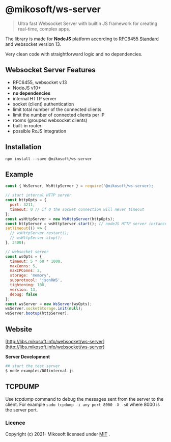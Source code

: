 # @mikosoft/ws-server
> Ultra fast Websocket Server with builtin JS framework for creating real-time, complex apps.

The library is made for **NodeJS** platform according to [RFC6455 Standard](https://tools.ietf.org/html/rfc6455) and websocket version 13.

Very clean code with straightforward logic and no dependencies.



## Websocket Server Features
- RFC6455, websocket v.13
- NodeJS v10+
- **no dependencies**
- internal HTTP server
- socket (client) authentication
- limit total number of the connected clients
- limit the number of connected clients per IP
- rooms (grouped websocket clients)
- built-in router
- possible RxJS integration



## Installation
```
npm install --save @mikosoft/ws-server
```

## Example
```js
const { WsServer, WsHttpServer } = require('@mikosoft/ws-server);

// start internal HTTP server
const httpOpts = {
  port: 3211,
  timeout: 0 // if 0 the socket connection will never timeout
};
const wsHttpServer = new WsHttpServer(httpOpts);
const httpServer = wsHttpServer.start(); // nodeJS HTTP server instance
setTimeout(() => {
  // wsHttpServer.restart();
  // wsHttpServer.stop();
}, 3400);

// websocket server
const wsOpts = {
  timeout: 5 * 60 * 1000,
  maxConns: 5,
  maxIPConns: 2,
  storage: 'memory',
  subprotocol: 'jsonRWS',
  tightening: 100,
  version: 13,
  debug: false
};
const wsServer = new WsServer(wsOpts);
wsServer.socketStorage.init(null);
wsServer.bootup(httpServer);
```


## Website
[http://libs.mikosoft.info/websocket/ws-server](http://libs.mikosoft.info/websocket/ws-server)




**Server Development**
```bash
## start the test server
$ node examples/001internal.js
```


## TCPDUMP
Use *tcpdump* command to debug the messages sent from the server to the client.
For example ```sudo tcpdump -i any port 8000 -X -s0``` where 8000 is the server port.


### Licence
Copyright (c) 2021- Mikosoft licensed under [MIT](../LICENSE) .

